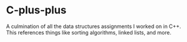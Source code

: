 # C-plus-plus
A culmination of all the data structures assignments I worked on in C++. This references things like sorting algorithms, linked lists, and more.
